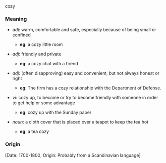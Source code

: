 cozy
### Meaning
+ _adj_: warm, comfortable and safe, especially because of being small or confined
	+ __eg__: a cozy little room
+ _adj_: friendly and private
	+ __eg__: a cozy chat with a friend
+ _adj_: (often disapproving) easy and convenient, but not always honest or right
	+ __eg__: The firm has a cozy relationship with the Department of Defense.

+ _vi_: cozy up, to become or try to become friendly with someone in order to get help or some advantage
	+ __eg__: cozy up with the Sunday paper

+ _noun_: a cloth cover that is placed over a teapot to keep the tea hot
    + __eg__: a tea cozy

### Origin

[Date: 1700-1800; Origin: Probably from a Scandinavian language]


